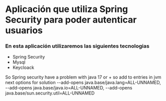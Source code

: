 #  Aplicación que utiliza Spring Security para poder autenticar usuarios 

### En esta aplicación utilizaremos las siguientes tecnologias 

- Spring Security
- Mysql
- Keycloack 

So Spring security have a problem with java 17 or +
so add to entries in jvm next options for solution
--add-opens java.base/java.lang=ALL-UNNAMED,
--add-opens java.base/java.io=ALL-UNNAMED,
--add-opens java.base/sun.security.util=ALL-UNNAMED